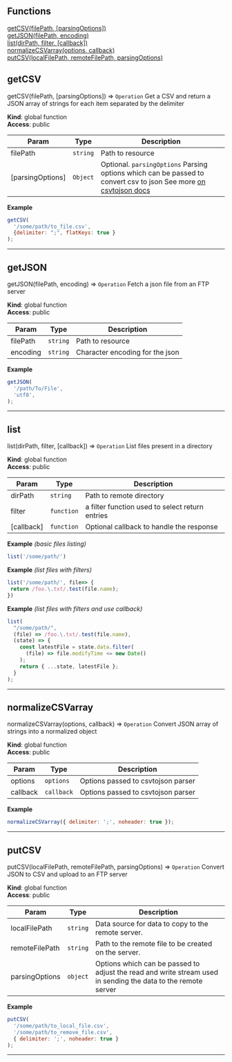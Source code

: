## Functions

<dl>
<dt>
    <a href="#">getCSV(filePath, [parsingOptions])</a></dt>
<dt>
    <a href="#">getJSON(filePath, encoding)</a></dt>
<dt>
    <a href="#">list(dirPath, filter, [callback])</a></dt>
<dt>
    <a href="#">normalizeCSVarray(options, callback)</a></dt>
<dt>
    <a href="#">putCSV(localFilePath, remoteFilePath, parsingOptions)</a></dt>
</dl>


## getCSV

getCSV(filePath, [parsingOptions]) ⇒ <code>Operation</code>
Get a CSV and return a JSON array of strings for each item separated by the delimiter

**Kind**: global function  
**Access**: public  

| Param | Type | Description |
| --- | --- | --- |
| filePath | <code>string</code> | Path to resource |
| [parsingOptions] | <code>Object</code> | Optional. `parsingOptions` Parsing options which can be passed to convert csv to json See more [on csvtojson docs](https://github.com/Keyang/node-csvtojson#parameters) |

**Example**  
```js
getCSV(
  '/some/path/to_file.csv',
  {delimiter: ";", flatKeys: true }
);
```

* * *

## getJSON

getJSON(filePath, encoding) ⇒ <code>Operation</code>
Fetch a json file from an FTP server

**Kind**: global function  
**Access**: public  

| Param | Type | Description |
| --- | --- | --- |
| filePath | <code>string</code> | Path to resource |
| encoding | <code>string</code> | Character encoding for the json |

**Example**  
```js
getJSON(
  '/path/To/File',
  'utf8',
);
```

* * *

## list

list(dirPath, filter, [callback]) ⇒ <code>Operation</code>
List files present in a directory

**Kind**: global function  
**Access**: public  

| Param | Type | Description |
| --- | --- | --- |
| dirPath | <code>string</code> | Path to remote directory |
| filter | <code>function</code> | a filter function used to select return entries |
| [callback] | <code>function</code> | Optional callback to handle the response |

**Example** *(basic files listing)*  
```js
list('/some/path/')
```
**Example** *(list files with filters)*  
```js
list('/some/path/', file=> {
 return /foo.\.txt/.test(file.name);
})
```
**Example** *(list files with filters and use callback)*  
```js
list(
  "/some/path/",
  (file) => /foo.\.txt/.test(file.name),
  (state) => {
    const latestFile = state.data.filter(
      (file) => file.modifyTime <= new Date()
    );
    return { ...state, latestFile };
  }
);
```

* * *

## normalizeCSVarray

normalizeCSVarray(options, callback) ⇒ <code>Operation</code>
Convert JSON array of strings into a normalized object

**Kind**: global function  
**Access**: public  

| Param | Type | Description |
| --- | --- | --- |
| options | <code>options</code> | Options passed to csvtojson parser |
| callback | <code>callback</code> | Options passed to csvtojson parser |

**Example**  
```js
normalizeCSVarray({ delimiter: ';', noheader: true });
```

* * *

## putCSV

putCSV(localFilePath, remoteFilePath, parsingOptions) ⇒ <code>Operation</code>
Convert JSON to CSV and upload to an FTP server

**Kind**: global function  
**Access**: public  

| Param | Type | Description |
| --- | --- | --- |
| localFilePath | <code>string</code> | Data source for data to copy to the remote server. |
| remoteFilePath | <code>string</code> | Path to the remote file to be created on the server. |
| parsingOptions | <code>object</code> | Options which can be passed to adjust the read and write stream used in sending the data to the remote server |

**Example**  
```js
putCSV(
  '/some/path/to_local_file.csv',
  '/some/path/to_remove_file.csv',
  { delimiter: ';', noheader: true }
);
```

* * *


